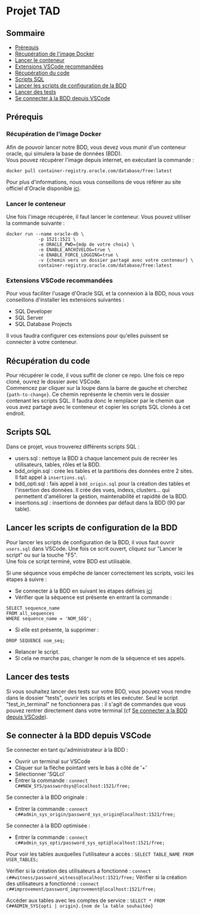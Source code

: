 # Projet TAD

## Sommaire
* [Prérequis](#prérequis)
* [Récupération de l'image Docker](#récupération-de-limage-docker)
* [Lancer le conteneur](#lancer-le-conteneur)
* [Extensions VSCode recommandées](#extensions-vscode-recommandées)
* [Récupération du code](#récupération-du-code)
* [Scripts SQL](#scripts-sql)
* [Lancer les scripts de configuration de la BDD](#lancer-les-scripts-de-configuration-de-la-bdd)
* [Lancer des tests](#lancer-des-tests)
* [Se connecter à la BDD depuis VSCode](#se-connecter-à-la-bdd-depuis-vscode)


## Prérequis

### Récupération de l'image Docker
Afin de pouvoir lancer notre BDD, vous devez vous munir d'un conteneur oracle, qui simulera la base de données (BDD). \
Vous pouvez récupérer l'image depuis internet, en exécutant la commande :
```
docker pull container-registry.oracle.com/database/free:latest
```
Pour plus d'informations, nous vous conseillons de vous référer au site officiel d'Oracle disponible [ici](https://www.oracle.com/fr/database/free/get-started/).

### Lancer le conteneur
Une fois l'image récupérée, il faut lancer le conteneur. Vous pouvez utiliser la commande suivante :
```
docker run --name oracle-db \
            -p 1521:1521 \
            -e ORACLE_PWD={mdp de votre choix} \
            -e ENABLE_ARCHIVELOG=true \
            -e ENABLE_FORCE_LOGGING=true \
            -v {chemin vers un dossier partagé avec votre conteneur} \
            container-registry.oracle.com/database/free:latest
```

### Extensions VSCode recommandées
Pour vous faciliter l'usage d'Oracle SQL et la connexion à la BDD, nous vous conseillons d'installer les extensions suivantes :
* SQL Developer
* SQL Server
* SQL Database Projects

Il vous faudra configurer ces extensions pour qu'elles puissent se connecter à votre conteneur.

## Récupération du code
Pour récupérer le code, il vous suffit de cloner ce repo. Une fois ce repo cloné, ouvrez le dossier avec VSCode. \
Commencez par cliquer sur la loupe dans la barre de gauche et cherchez `{path-to-change}`. Ce chemin représente le chemin vers le dossier contenant les scripts SQL.
Il faudra donc le remplacer par le chemin que vous avez partagé avec le conteneur et copier les scripts SQL clonés à cet endroit.


## Scripts SQL
Dans ce projet, vous trouverez différents scripts SQL :
* users.sql : nettoye la BDD à chaque lancement puis de recréer les utilisateurs, tables, rôles et la BDD.
* bdd_origin.sql : crée les tables et la partitions des données entre 2 sites. Il fait appel à `insertions.sql`.
* bdd_opti.sql : fais appel à `bdd_origin.sql` pour la création des tables et l'insertion des données. Il crée des vues, indexs, clusters... qui permettent d'améliorer la gestion, maintenabilité et rapidité de la BDD.
* insertions.sql : insertions de données par défaut dans la BDD (90 par table).


## Lancer les scripts de configuration de la BDD
Pour lancer les scripts de configuration de la BDD, il vous faut ouvrir `users.sql` dans VSCode. Une fois ce scrit ouvert, cliquez sur "Lancer le script" ou sur la touche "F5". \
Une fois ce script terminé, votre BDD est utilisable.

Si une séquence vous empêche de lancer correctement les scripts, voici les étapes à suivre :
* Se connecter à la BDD en suivant les étapes définies [ici](#se-connecter-à-la-bdd-depuis-vscode)
* Vérifier que la séquence est présente en entrant la commande : 
```
SELECT sequence_name
FROM all_sequences
WHERE sequence_name = 'NOM_SEQ';
```
* Si elle est présente, la supprimer : 
```
DROP SEQUENCE nom_seq;
```
* Relancer le script.
* Si cela ne marche pas, changer le nom de la séquence et ses appels.


## Lancer des tests
Si vous souhaitez lancer des tests sur votre BDD, vous pouvez vous rendre dans le dossier "tests", ouvrir les scripts et les exécuter. Seul le script "test_in_terminal" ne fonctionnera pas : il s'agit de commandes que vous pouvez rentrer directement dans votre terminal (cf [Se connecter à la BDD depuis VSCode](#se-connecter-à-la-bdd-depuis-vscode)).


## Se connecter à la BDD depuis VSCode
Se connecter en tant qu'administrateur à la BDD :
* Ouvrir un terminal sur VSCode
* Cliquer sur la flèche pointant vers le bas à côté de '+'
* Sélectionner 'SQLcl'
* Entrer la commande : `connect C##NEW_SYS/passwordsys@localhost:1521/free;`

Se connecter à la BDD originale :
* Entrer la commande : `connect c##admin_sys_origin/password_sys_origin@localhost:1521/free;`

Se connecter à la BDD optimisée :
* Entrer la commande : `connect c##admin_sys_opti/password_sys_opti@localhost:1521/free;`

Pour voir les tables auxquelles l'utilisateur a accès : `SELECT TABLE_NAME FROM USER_TABLES;`

Vérifier si la création des utilisateurs a fonctionné : `connect c##witness/password_witness@localhost:1521/free;`
Vérifier si la création des utilisateurs a fonctionné : `connect c##improvement/password_improvement@localhost:1521/free;`

Accéder aux tables avec les comptes de service : `SELECT * FROM C##ADMIN_SYS{opti | origin}.{nom de la table souhaitée}`